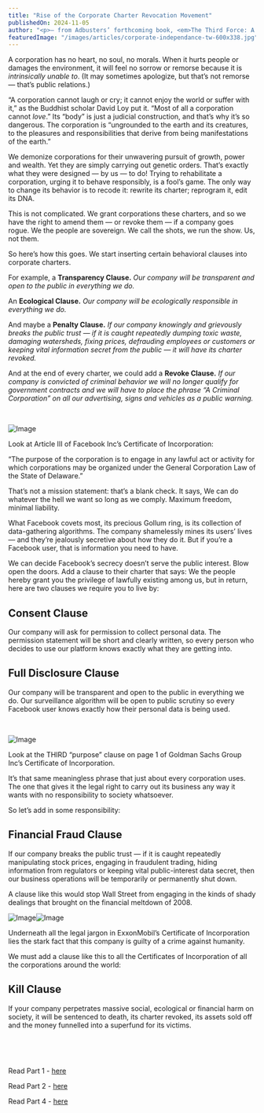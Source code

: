 ```yaml
---
title: "Rise of the Corporate Charter Revocation Movement"
publishedOn: 2024-11-05
author: "<p>— from Adbusters’ forthcoming book, <em>The Third Force: A Field Guide to a New World Order</em></p>"
featuredImage: "/images/articles/corporate-independance-tw-600x338.jpg"
---
```


A corporation has no heart, no soul, no morals. When it hurts people or damages the environment, it will feel no sorrow or remorse because it is *intrinsically unable to*. (It may sometimes apologize, but that’s not remorse — that’s public relations.)

“A corporation cannot laugh or cry; it cannot enjoy the world or suffer with it,” as the Buddhist scholar David Loy put it. “Most of all a corporation cannot *love*.” Its “body” is just a judicial construction, and that’s why it’s so dangerous. The corporation is “ungrounded to the earth and its creatures, to the pleasures and responsibilities that derive from being manifestations of the earth.”

We demonize corporations for their unwavering pursuit of growth, power and wealth. Yet they are simply carrying out genetic orders. That’s exactly what they were designed — by us — to do! Trying to rehabilitate a corporation, urging it to behave responsibly, is a fool’s game. The only way to change its behavior is to recode it: rewrite its charter; reprogram it, edit its DNA.

This is not complicated. We grant corporations these charters, and so we have the right to amend them — or revoke them — if a company goes rogue. We the people are sovereign. We call the shots, we run the show. Us, not them.

So here’s how this goes. We start inserting certain behavioral clauses into corporate charters.

For example, a **Transparency Clause.** *Our company will be transparent and open to the public in everything we do.*

An **Ecological Clause.** *Our company will be ecologically responsible in everything we do.*

And maybe a **Penalty Clause.** *If our company knowingly and grievously breaks the public trust — if it is caught repeatedly dumping toxic waste, damaging watersheds, fixing prices, defrauding employees or customers or keeping vital information secret from the public — it will have its charter revoked.*

And at the end of every charter, we could add a **Revoke Clause.** *If our company is convicted of criminal behavior we will no longer qualify for government contracts and we will have to place the phrase “A Criminal Corporation” on all our advertising, signs and vehicles as a public warning.*

‍

![Image](/images/articles/facebook-certificate-of-incorporation-600x726.jpg)

Look at Article III of Facebook Inc’s Certificate of Incorporation:

“The purpose of the corporation is to engage in any lawful act or activity for which corporations may be organized under the General Corporation Law of the State of Delaware.”

That’s not a mission statement: that’s a blank check. It says, We can do whatever the hell we want so long as we comply. Maximum freedom, minimal liability.

What Facebook covets most, its precious Gollum ring, is its collection of data-gathering algorithms. The company shamelessly mines its users’ lives — and they’re jealously secretive about how they do it. But if you’re a Facebook user, that is information you need to have.

We can decide Facebook’s secrecy doesn’t serve the public interest. Blow open the doors. Add a clause to their charter that says: We the people hereby grant you the privilege of lawfully existing among us, but in return, here are two clauses we require you to live by:

## **Consent Clause**

Our company will ask for permission to collect personal data. The permission statement will be short and clearly written, so every person who decides to use our platform knows exactly what they are getting into.

## **Full Disclosure Clause**

Our company will be transparent and open to the public in everything we do. Our surveillance algorithm will be open to public scrutiny so every Facebook user knows exactly how their personal data is being used.

‍

![Image](/images/articles/goldman-sachs-certificate-of-incorporation-600x726.jpg)

Look at the THIRD “purpose” clause on page 1 of Goldman Sachs Group Inc’s Certificate of Incorporation.

It’s that same meaningless phrase that just about every corporation uses. The one that gives it the legal right to carry out its business any way it wants with no responsibility to society whatsoever.

So let’s add in some responsibility:

## **Financial Fraud Clause**

If our company breaks the public trust — if it is caught repeatedly manipulating stock prices, engaging in fraudulent trading, hiding information from regulators or keeping vital public-interest data secret, then our business operations will be temporarily or permanently shut down.

A clause like this would stop Wall Street from engaging in the kinds of shady dealings that brought on the financial meltdown of 2008.

![Image](/images/articles/exxon-mobil-certificate-of-incorporation-600x758.jpg)![Image](/images/articles/exxon-mobil-certificate-of-incorporation2-600x758.jpg)‍

Underneath all the legal jargon in ExxonMobil’s Certificate of Incorporation lies the stark fact that this company is guilty of a crime against humanity.

We must add a clause like this to all the Certificates of Incorporation of all the corporations around the world:

## **Kill Clause**

If your company perpetrates massive social, ecological or financial harm on society, it will be sentenced to death, its charter revoked, its assets sold off and the money funnelled into a superfund for its victims.

‍

‍

Read Part 1 - [here](https://www.adbusters.org/full-articles/the-unofficial-history-of-america)

Read Part 2 - [here](https://www.adbusters.org/full-articles/four-metamemes-to-take-power-back-from-corporations)

Read Part 4 - [here](https://www.adbusters.org/full-articles/the-moment-of-truth-for-the-anti-corporate-movement)
